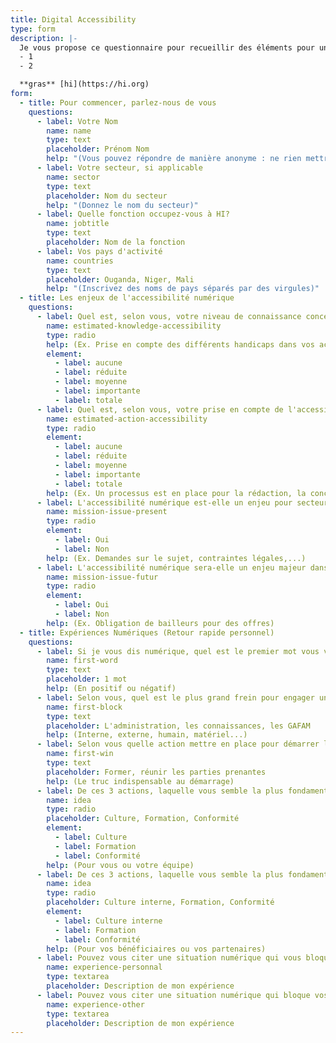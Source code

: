 ```yaml
---
title: Digital Accessibility
type: form
description: |-
  Je vous propose ce questionnaire pour recueillir des éléments pour une enquête sur l'accessibilité numérique. Cette enquête a pour but d'avoir un panorama des : enjeux, pistes, manques, possibles, en fonction des secteurs techniques, des programmes, ... Afin de savoir comment développer une offre accessibilité numérique adaptée aux activités de HI, et pouvoir développer cette compétence en interne. 
  - 1
  - 2

  **gras** [hi](https://hi.org)
form:
  - title: Pour commencer, parlez-nous de vous
    questions:
      - label: Votre Nom
        name: name
        type: text
        placeholder: Prénom Nom
        help: "(Vous pouvez répondre de manière anonyme : ne rien mettre dans ce champs)"
      - label: Votre secteur, si applicable
        name: sector
        type: text
        placeholder: Nom du secteur
        help: "(Donnez le nom du secteur)"
      - label: Quelle fonction occupez-vous à HI?
        name: jobtitle
        type: text
        placeholder: Nom de la fonction
      - label: Vos pays d'activité
        name: countries
        type: text
        placeholder: Ouganda, Niger, Mali
        help: "(Inscrivez des noms de pays séparés par des virgules)"
  - title: Les enjeux de l'accessibilité numérique
    questions:
      - label: Quel est, selon vous, votre niveau de connaissance concernant l'accessibilité numérique ?
        name: estimated-knowledge-accessibility
        type: radio
        help: (Ex. Prise en compte des différents handicaps dans vos activités, connaissance des lois qui s'appliquent dans votre contexte, impacts sur les bénéficiaires...)
        element:
          - label: aucune
          - label: réduite
          - label: moyenne
          - label: importante
          - label: totale
      - label: Quel est, selon vous, votre prise en compte de l'accessibilité numérique dans vos projets ?
        name: estimated-action-accessibility
        type: radio
        element:
          - label: aucune
          - label: réduite
          - label: moyenne
          - label: importante
          - label: totale
        help: (Ex. Un processus est en place pour la rédaction, la conception ou le contrôle de conformité)
      - label: L'accessibilité numérique est-elle un enjeu pour secteur ou vos activités actuelles ?
        name: mission-issue-present
        type: radio
        element:
          - label: Oui
          - label: Non
        help: (Ex. Demandes sur le sujet, contraintes légales,...)
      - label: L'accessibilité numérique sera-elle un enjeu majeur dans vos activités futures ?
        name: mission-issue-futur
        type: radio
        element:
          - label: Oui
          - label: Non
        help: (Ex. Obligation de bailleurs pour des offres)
  - title: Expériences Numériques (Retour rapide personnel)
    questions:
      - label: Si je vous dis numérique, quel est le premier mot vous vient à l'esprit ?
        name: first-word
        type: text
        placeholder: 1 mot
        help: (En positif ou négatif)
      - label: Selon vous, quel est le plus grand frein pour engager une démarche d'accessibilité numérique
        name: first-block
        type: text
        placeholder: L'administration, les connaissances, les GAFAM
        help: (Interne, externe, humain, matériel...)
      - label: Selon vous quelle action mettre en place pour démarrer la prise en compte les sujets d'inclusion numérique
        name: first-win
        type: text
        placeholder: Former, réunir les parties prenantes
        help: (Le truc indispensable au démarrage)
      - label: De ces 3 actions, laquelle vous semble la plus fondamentale en interne ?
        name: idea
        type: radio
        placeholder: Culture, Formation, Conformité
        element:
          - label: Culture
          - label: Formation
          - label: Conformité
        help: (Pour vous ou votre équipe)
      - label: De ces 3 actions, laquelle vous semble la plus fondamentale en externe ?
        name: idea
        type: radio
        placeholder: Culture interne, Formation, Conformité
        element:
          - label: Culture interne
          - label: Formation
          - label: Conformité
        help: (Pour vos bénéficiaires ou vos partenaires)
      - label: Pouvez vous citer une situation numérique qui vous bloque dans votre travail quotidien ?
        name: experience-personnal
        type: textarea
        placeholder: Description de mon expérience
      - label: Pouvez vous citer une situation numérique qui bloque vos interlocuteurs dans votre travail ?
        name: experience-other
        type: textarea
        placeholder: Description de mon expérience
---
```

  
